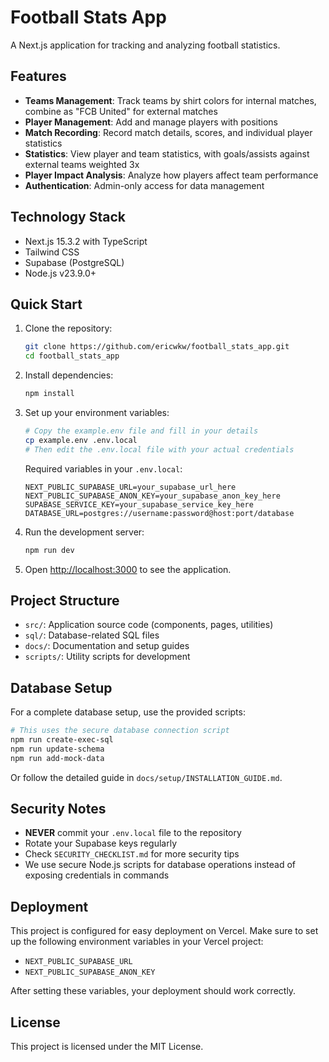 # Football Stats App

A Next.js application for tracking and analyzing football statistics.

## Features

- **Teams Management**: Track teams by shirt colors for internal matches, combine as "FCB United" for external matches
- **Player Management**: Add and manage players with positions
- **Match Recording**: Record match details, scores, and individual player statistics
- **Statistics**: View player and team statistics, with goals/assists against external teams weighted 3x
- **Player Impact Analysis**: Analyze how players affect team performance
- **Authentication**: Admin-only access for data management

## Technology Stack

- Next.js 15.3.2 with TypeScript
- Tailwind CSS
- Supabase (PostgreSQL)
- Node.js v23.9.0+

## Quick Start

1. Clone the repository:
   ```bash
   git clone https://github.com/ericwkw/football_stats_app.git
   cd football_stats_app
   ```

2. Install dependencies:
   ```bash
   npm install
   ```

3. Set up your environment variables:
   ```bash
   # Copy the example.env file and fill in your details
   cp example.env .env.local
   # Then edit the .env.local file with your actual credentials
   ```

   Required variables in your `.env.local`:
   ```
   NEXT_PUBLIC_SUPABASE_URL=your_supabase_url_here
   NEXT_PUBLIC_SUPABASE_ANON_KEY=your_supabase_anon_key_here
   SUPABASE_SERVICE_KEY=your_supabase_service_key_here
   DATABASE_URL=postgres://username:password@host:port/database
   ```

4. Run the development server:
   ```bash
   npm run dev
   ```

5. Open [http://localhost:3000](http://localhost:3000) to see the application.

## Project Structure

- `src/`: Application source code (components, pages, utilities)
- `sql/`: Database-related SQL files
- `docs/`: Documentation and setup guides
- `scripts/`: Utility scripts for development

## Database Setup

For a complete database setup, use the provided scripts:
```bash
# This uses the secure database connection script
npm run create-exec-sql
npm run update-schema
npm run add-mock-data
```

Or follow the detailed guide in `docs/setup/INSTALLATION_GUIDE.md`.

## Security Notes

- **NEVER** commit your `.env.local` file to the repository
- Rotate your Supabase keys regularly
- Check `SECURITY_CHECKLIST.md` for more security tips
- We use secure Node.js scripts for database operations instead of exposing credentials in commands

## Deployment

This project is configured for easy deployment on Vercel. Make sure to set up the following environment variables in your Vercel project:

- `NEXT_PUBLIC_SUPABASE_URL`
- `NEXT_PUBLIC_SUPABASE_ANON_KEY`

After setting these variables, your deployment should work correctly.

## License

This project is licensed under the MIT License.
